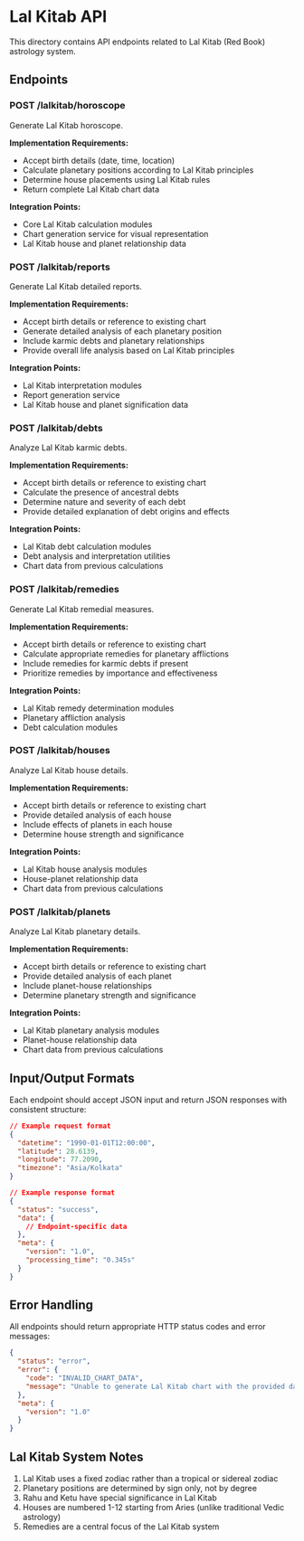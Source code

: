 # Lal Kitab API

This directory contains API endpoints related to Lal Kitab (Red Book) astrology system.

## Endpoints

### POST /lalkitab/horoscope
Generate Lal Kitab horoscope.

**Implementation Requirements:**
- Accept birth details (date, time, location)
- Calculate planetary positions according to Lal Kitab principles
- Determine house placements using Lal Kitab rules
- Return complete Lal Kitab chart data

**Integration Points:**
- Core Lal Kitab calculation modules
- Chart generation service for visual representation
- Lal Kitab house and planet relationship data

### POST /lalkitab/reports
Generate Lal Kitab detailed reports.

**Implementation Requirements:**
- Accept birth details or reference to existing chart
- Generate detailed analysis of each planetary position
- Include karmic debts and planetary relationships
- Provide overall life analysis based on Lal Kitab principles

**Integration Points:**
- Lal Kitab interpretation modules
- Report generation service
- Lal Kitab house and planet signification data

### POST /lalkitab/debts
Analyze Lal Kitab karmic debts.

**Implementation Requirements:**
- Accept birth details or reference to existing chart
- Calculate the presence of ancestral debts
- Determine nature and severity of each debt
- Provide detailed explanation of debt origins and effects

**Integration Points:**
- Lal Kitab debt calculation modules
- Debt analysis and interpretation utilities
- Chart data from previous calculations

### POST /lalkitab/remedies
Generate Lal Kitab remedial measures.

**Implementation Requirements:**
- Accept birth details or reference to existing chart
- Calculate appropriate remedies for planetary afflictions
- Include remedies for karmic debts if present
- Prioritize remedies by importance and effectiveness

**Integration Points:**
- Lal Kitab remedy determination modules
- Planetary affliction analysis
- Debt calculation modules

### POST /lalkitab/houses
Analyze Lal Kitab house details.

**Implementation Requirements:**
- Accept birth details or reference to existing chart
- Provide detailed analysis of each house
- Include effects of planets in each house
- Determine house strength and significance

**Integration Points:**
- Lal Kitab house analysis modules
- House-planet relationship data
- Chart data from previous calculations

### POST /lalkitab/planets
Analyze Lal Kitab planetary details.

**Implementation Requirements:**
- Accept birth details or reference to existing chart
- Provide detailed analysis of each planet
- Include planet-house relationships
- Determine planetary strength and significance

**Integration Points:**
- Lal Kitab planetary analysis modules
- Planet-house relationship data
- Chart data from previous calculations

## Input/Output Formats

Each endpoint should accept JSON input and return JSON responses with consistent structure:

```json
// Example request format
{
  "datetime": "1990-01-01T12:00:00",
  "latitude": 28.6139,
  "longitude": 77.2090,
  "timezone": "Asia/Kolkata"
}

// Example response format
{
  "status": "success",
  "data": {
    // Endpoint-specific data
  },
  "meta": {
    "version": "1.0",
    "processing_time": "0.345s"
  }
}
```

## Error Handling

All endpoints should return appropriate HTTP status codes and error messages:

```json
{
  "status": "error",
  "error": {
    "code": "INVALID_CHART_DATA",
    "message": "Unable to generate Lal Kitab chart with the provided data."
  },
  "meta": {
    "version": "1.0"
  }
}
```

## Lal Kitab System Notes

1. Lal Kitab uses a fixed zodiac rather than a tropical or sidereal zodiac
2. Planetary positions are determined by sign only, not by degree
3. Rahu and Ketu have special significance in Lal Kitab
4. Houses are numbered 1-12 starting from Aries (unlike traditional Vedic astrology)
5. Remedies are a central focus of the Lal Kitab system 